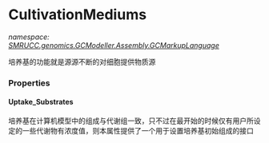 ﻿# CultivationMediums
_namespace: [SMRUCC.genomics.GCModeller.Assembly.GCMarkupLanguage](./index.md)_

培养基的功能就是源源不断的对细胞提供物质源




### Properties

#### Uptake_Substrates
培养基在计算机模型中的组成与代谢组一致，只不过在最开始的时候仅有用户所设定的一些代谢物有浓度值，则本属性提供了一个用于设置培养基初始组成的接口
